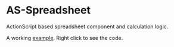 AS-Spreadsheet
==============

ActionScript based spreadsheet component and calculation logic. 



A working [example](http://currentlabel.co.uk/flexuscalculus/ "Flexus Calculus"). Right click to see the code.




